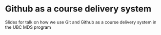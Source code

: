 # Github as a course delivery system

Slides for talk on how we use Git and Github as a course delivery system in the UBC MDS program
